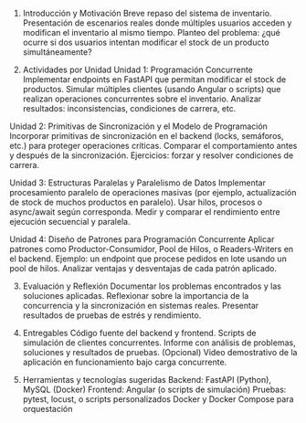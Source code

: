 1. Introducción y Motivación
	Breve repaso del sistema de inventario.
	Presentación de escenarios reales donde múltiples usuarios acceden y modifican el inventario al mismo tiempo.
	Planteo del problema: ¿qué ocurre si dos usuarios intentan modificar el stock de un producto simultáneamente?

2. Actividades por Unidad
	Unidad 1: Programación Concurrente
	Implementar endpoints en FastAPI que permitan modificar el stock de productos.
	Simular múltiples clientes (usando Angular o scripts) que realizan operaciones concurrentes sobre el inventario.
	Analizar resultados: inconsistencias, condiciones de carrera, etc.

Unidad 2: Primitivas de Sincronización y el Modelo de Programación
	Incorporar primitivas de sincronización en el backend (locks, semáforos, etc.) para proteger operaciones críticas.
	Comparar el comportamiento antes y después de la sincronización.
	Ejercicios: forzar y resolver condiciones de carrera.

Unidad 3: Estructuras Paralelas y Paralelismo de Datos
	Implementar procesamiento paralelo de operaciones masivas (por ejemplo, actualización de stock de muchos productos en paralelo).
	Usar hilos, procesos o async/await según corresponda.
	Medir y comparar el rendimiento entre ejecución secuencial y paralela.

Unidad 4: Diseño de Patrones para Programación Concurrente
	Aplicar patrones como Productor-Consumidor, Pool de Hilos, o Readers-Writers en el backend.
	Ejemplo: un endpoint que procese pedidos en lote usando un pool de hilos.
	Analizar ventajas y desventajas de cada patrón aplicado.

3. Evaluación y Reflexión
	Documentar los problemas encontrados y las soluciones aplicadas.
	Reflexionar sobre la importancia de la concurrencia y la sincronización en sistemas reales.
	Presentar resultados de pruebas de estrés y rendimiento.

4. Entregables
	Código fuente del backend y frontend.
	Scripts de simulación de clientes concurrentes.
	Informe con análisis de problemas, soluciones y resultados de pruebas.
	(Opcional) Video demostrativo de la aplicación en funcionamiento bajo carga concurrente.

5. Herramientas y tecnologías sugeridas
	Backend: FastAPI (Python), MySQL (Docker)
	Frontend: Angular (o scripts de simulación)
	Pruebas: pytest, locust, o scripts personalizados
	Docker y Docker Compose para orquestación
<!--stackedit_data:
eyJoaXN0b3J5IjpbLTMwNjQzOTUxMF19
-->